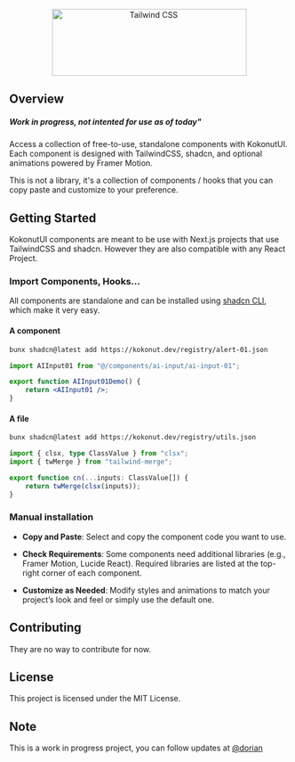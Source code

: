 <p align="center">
  <a href="https://kokonut.dev" target="_blank">
    <picture>
      <source media="(prefers-color-scheme: light)" srcset="https://ferf1mheo22r9ira.public.blob.vercel-storage.com/logo-text-black-5nhu7g0JeNUhIuSzJyMXc11GATRT5V.png">
      <source media="(prefers-color-scheme: dark)" srcset="https://ferf1mheo22r9ira.public.blob.vercel-storage.com/logo-text-white-ny4myAjOAftDwH1fsmwyA265oUcecd.png">
      <img alt="Tailwind CSS" src="https://raw.githubusercontent.com/kokonut-labs/kokonutui/refs/heads/main/public/logo-black.svg" width="350" height="120" style="max-width: 100%;">
    </picture>
  </a>
</p>

## Overview

##### Work in progress, not intented for use as of today"

Access a collection of free-to-use, standalone components with KokonutUI. Each component is designed with TailwindCSS, shadcn, and optional animations powered by Framer Motion.

This is not a library, it's a collection of components / hooks that you can copy paste and customize to your preference.

## Getting Started

KokonutUI components are meant to be use with Next.js projects that use TailwindCSS and shadcn. However they are also compatible with any React Project.

### Import Components, Hooks...

All components are standalone and can be installed using [shadcn CLI](https://ui.shadcn.com/docs/cli), which make it very easy.

#### A component

```bash
bunx shadcn@latest add https://kokonut.dev/registry/alert-01.json
```

```jsx
import AIInput01 from "@/components/ai-input/ai-input-01";

export function AIInput01Demo() {
    return <AIInput01 />;
}
```

#### A file

```bash
bunx shadcn@latest add https://kokonut.dev/registry/utils.json
```

```ts
import { clsx, type ClassValue } from "clsx";
import { twMerge } from "tailwind-merge";

export function cn(...inputs: ClassValue[]) {
    return twMerge(clsx(inputs));
}
```

### Manual installation

-   **Copy and Paste**: Select and copy the component code you want to use.

-   **Check Requirements**: Some components need additional libraries (e.g., Framer Motion, Lucide React). Required libraries are listed at the top-right corner of each component.
-   **Customize as Needed**: Modify styles and animations to match your project’s look and feel or simply use the default one.

## Contributing

They are no way to contribute for now.

## License

This project is licensed under the MIT License.

## Note

This is a work in progress project, you can follow updates at [@dorian](https://x.com/dorian_baffier)
